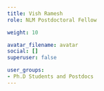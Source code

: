 ```yaml
---
title: Vish Ramesh
role: NLM Postdoctoral Fellow

weight: 10

avatar_filename: avatar
social: []
superuser: false

user_groups:
- Ph.D Students and Postdocs
---
```

